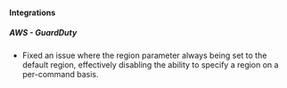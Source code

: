 #### Integrations
##### AWS - GuardDuty
- Fixed an issue where the region parameter always being set to the default region, effectively disabling the ability to specify a region on a per-command basis.